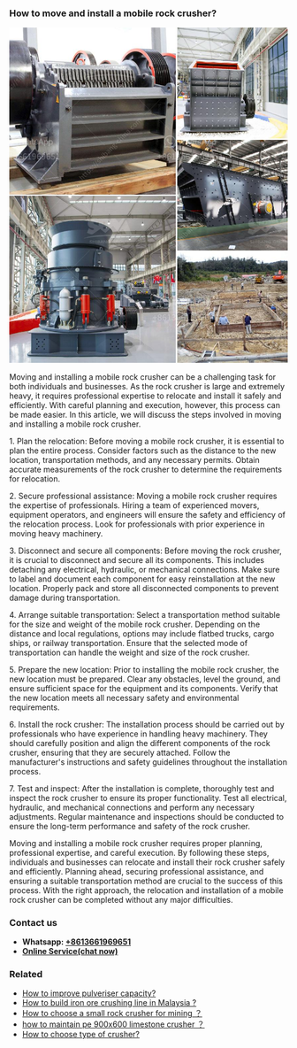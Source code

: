 <h3>How to move and install a mobile rock crusher?</h3><img src='1701745353.jpg' alt=''><p>Moving and installing a mobile rock crusher can be a challenging task for both individuals and businesses. As the rock crusher is large and extremely heavy, it requires professional expertise to relocate and install it safely and efficiently. With careful planning and execution, however, this process can be made easier. In this article, we will discuss the steps involved in moving and installing a mobile rock crusher.</p><p>1. Plan the relocation: Before moving a mobile rock crusher, it is essential to plan the entire process. Consider factors such as the distance to the new location, transportation methods, and any necessary permits. Obtain accurate measurements of the rock crusher to determine the requirements for relocation.</p><p>2. Secure professional assistance: Moving a mobile rock crusher requires the expertise of professionals. Hiring a team of experienced movers, equipment operators, and engineers will ensure the safety and efficiency of the relocation process. Look for professionals with prior experience in moving heavy machinery.</p><p>3. Disconnect and secure all components: Before moving the rock crusher, it is crucial to disconnect and secure all its components. This includes detaching any electrical, hydraulic, or mechanical connections. Make sure to label and document each component for easy reinstallation at the new location. Properly pack and store all disconnected components to prevent damage during transportation.</p><p>4. Arrange suitable transportation: Select a transportation method suitable for the size and weight of the mobile rock crusher. Depending on the distance and local regulations, options may include flatbed trucks, cargo ships, or railway transportation. Ensure that the selected mode of transportation can handle the weight and size of the rock crusher.</p><p>5. Prepare the new location: Prior to installing the mobile rock crusher, the new location must be prepared. Clear any obstacles, level the ground, and ensure sufficient space for the equipment and its components. Verify that the new location meets all necessary safety and environmental requirements.</p><p>6. Install the rock crusher: The installation process should be carried out by professionals who have experience in handling heavy machinery. They should carefully position and align the different components of the rock crusher, ensuring that they are securely attached. Follow the manufacturer's instructions and safety guidelines throughout the installation process.</p><p>7. Test and inspect: After the installation is complete, thoroughly test and inspect the rock crusher to ensure its proper functionality. Test all electrical, hydraulic, and mechanical connections and perform any necessary adjustments. Regular maintenance and inspections should be conducted to ensure the long-term performance and safety of the rock crusher.</p><p>Moving and installing a mobile rock crusher requires proper planning, professional expertise, and careful execution. By following these steps, individuals and businesses can relocate and install their rock crusher safely and efficiently. Planning ahead, securing professional assistance, and ensuring a suitable transportation method are crucial to the success of this process. With the right approach, the relocation and installation of a mobile rock crusher can be completed without any major difficulties.</p><h3>Contact us</h3><ul><li><strong>Whatsapp:&nbsp;<a href="https://wa.me/8613661969651">+8613661969651</a></strong></li><li><a href="https://swt.shibang-china.com/?git&amp;zhl&amp;How to move and install a mobile rock crusher"><strong>Online Service(chat now)</strong></a></li></ul><h3>Related</h3><ul><li><a href='How to improve pulveriser capacity.md'>How to improve pulveriser capacity?</a></li><li><a href='How to build iron ore crushing line in Malaysia .md'>How to build iron ore crushing line in Malaysia ?</a></li><li><a href='How to choose a small rock crusher for mining ？.md'>How to choose a small rock crusher for mining ？</a></li><li><a href='how to maintain pe 900x600 limestone crusher ？.md'>how to maintain pe 900x600 limestone crusher ？</a></li><li><a href='How to choose type of crusher.md'>How to choose type of crusher?</a></li></ul>